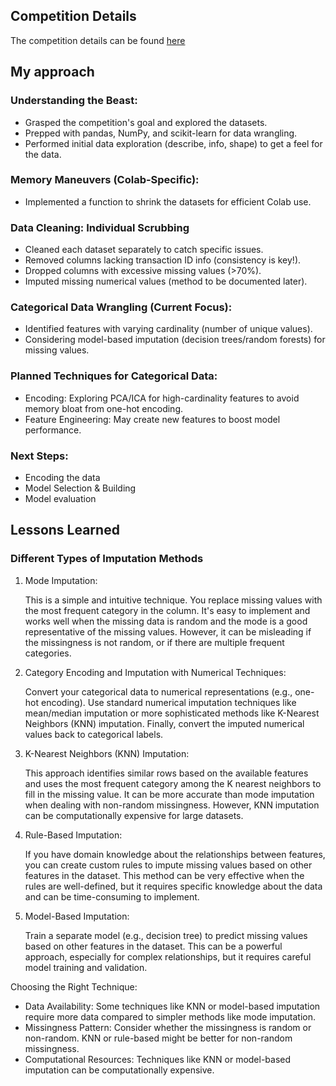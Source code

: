 ## Competition Details
The competition details can be found [here](https://www.kaggle.com/competitions/ieee-fraud-detection/overview)
## My approach
### Understanding the Beast:
+ Grasped the competition's goal and explored the datasets.
+ Prepped with pandas, NumPy, and scikit-learn for data wrangling.
+ Performed initial data exploration (describe, info, shape) to get a feel for the data.

### Memory Maneuvers (Colab-Specific):
+ Implemented a function to shrink the datasets for efficient Colab use.

### Data Cleaning: Individual Scrubbing
+ Cleaned each dataset separately to catch specific issues.
+ Removed columns lacking transaction ID info (consistency is key!).
+ Dropped columns with excessive missing values (>70%).
+ Imputed missing numerical values (method to be documented later).

### Categorical Data Wrangling (Current Focus):
+ Identified features with varying cardinality (number of unique values).
+ Considering model-based imputation (decision trees/random forests) for missing values.

### Planned Techniques for Categorical Data:
+ Encoding: Exploring PCA/ICA for high-cardinality features to avoid memory bloat from one-hot encoding.
+ Feature Engineering: May create new features to boost model performance.

### Next Steps:
+ Encoding the data
+ Model Selection & Building
+ Model evaluation
## Lessons Learned
### Different Types of Imputation Methods
1. Mode Imputation:

    This is a simple and intuitive technique. You replace missing values with the most frequent category in the column.
    It's easy to implement and works well when the missing data is random and the mode is a good representative of the missing values.
    However, it can be misleading if the missingness is not random, or if there are multiple frequent categories.

2. Category Encoding and Imputation with Numerical Techniques:

    Convert your categorical data to numerical representations (e.g., one-hot encoding).
    Use standard numerical imputation techniques like mean/median imputation or more sophisticated methods like K-Nearest Neighbors (KNN) imputation.
    Finally, convert the imputed numerical values back to categorical labels.

3. K-Nearest Neighbors (KNN) Imputation:

    This approach identifies similar rows based on the available features and uses the most frequent category among the K nearest neighbors to fill in the missing value.
    It can be more accurate than mode imputation when dealing with non-random missingness. However, KNN imputation can be computationally expensive for large datasets.

4. Rule-Based Imputation:

    If you have domain knowledge about the relationships between features, you can create custom rules to impute missing values based on other features in the dataset.
    This method can be very effective when the rules are well-defined, but it requires specific knowledge about the data and can be time-consuming to implement.

5. Model-Based Imputation:

    Train a separate model (e.g., decision tree) to predict missing values based on other features in the dataset.
    This can be a powerful approach, especially for complex relationships, but it requires careful model training and validation.

Choosing the Right Technique:
+ Data Availability: Some techniques like KNN or model-based imputation require more data compared to simpler methods like mode imputation.
+ Missingness Pattern: Consider whether the missingness is random or non-random. KNN or rule-based might be better for non-random missingness.
+ Computational Resources: Techniques like KNN or model-based imputation can be computationally expensive.
